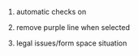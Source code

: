 1. automatic checks on 


5. remove purple line when selected

6. legal issues/form space situation

